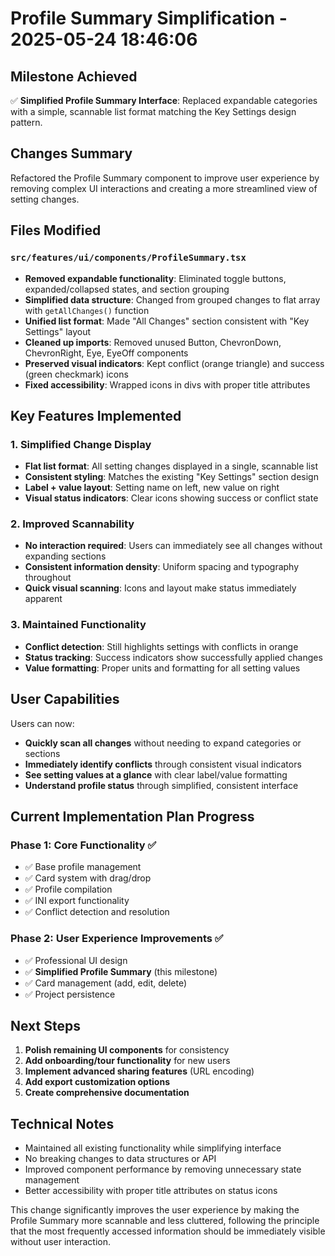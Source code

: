 # Profile Summary Simplification - 2025-05-24 18:46:06

## Milestone Achieved
✅ **Simplified Profile Summary Interface**: Replaced expandable categories with a simple, scannable list format matching the Key Settings design pattern.

## Changes Summary
Refactored the Profile Summary component to improve user experience by removing complex UI interactions and creating a more streamlined view of setting changes.

## Files Modified

### `src/features/ui/components/ProfileSummary.tsx`
- **Removed expandable functionality**: Eliminated toggle buttons, expanded/collapsed states, and section grouping
- **Simplified data structure**: Changed from grouped changes to flat array with `getAllChanges()` function
- **Unified list format**: Made "All Changes" section consistent with "Key Settings" layout
- **Cleaned up imports**: Removed unused Button, ChevronDown, ChevronRight, Eye, EyeOff components
- **Preserved visual indicators**: Kept conflict (orange triangle) and success (green checkmark) icons
- **Fixed accessibility**: Wrapped icons in divs with proper title attributes

## Key Features Implemented

### 1. Simplified Change Display
- **Flat list format**: All setting changes displayed in a single, scannable list
- **Consistent styling**: Matches the existing "Key Settings" section design
- **Label + value layout**: Setting name on left, new value on right
- **Visual status indicators**: Clear icons showing success or conflict state

### 2. Improved Scannability
- **No interaction required**: Users can immediately see all changes without expanding sections
- **Consistent information density**: Uniform spacing and typography throughout
- **Quick visual scanning**: Icons and layout make status immediately apparent

### 3. Maintained Functionality
- **Conflict detection**: Still highlights settings with conflicts in orange
- **Status tracking**: Success indicators show successfully applied changes
- **Value formatting**: Proper units and formatting for all setting values

## User Capabilities
Users can now:
- **Quickly scan all changes** without needing to expand categories or sections
- **Immediately identify conflicts** through consistent visual indicators
- **See setting values at a glance** with clear label/value formatting
- **Understand profile status** through simplified, consistent interface

## Current Implementation Plan Progress

### Phase 1: Core Functionality ✅
- ✅ Base profile management
- ✅ Card system with drag/drop
- ✅ Profile compilation
- ✅ INI export functionality
- ✅ Conflict detection and resolution

### Phase 2: User Experience Improvements ✅
- ✅ Professional UI design
- ✅ **Simplified Profile Summary** (this milestone)
- ✅ Card management (add, edit, delete)
- ✅ Project persistence

## Next Steps
1. **Polish remaining UI components** for consistency
2. **Add onboarding/tour functionality** for new users
3. **Implement advanced sharing features** (URL encoding)
4. **Add export customization options**
5. **Create comprehensive documentation**

## Technical Notes
- Maintained all existing functionality while simplifying interface
- No breaking changes to data structures or API
- Improved component performance by removing unnecessary state management
- Better accessibility with proper title attributes on status icons

This change significantly improves the user experience by making the Profile Summary more scannable and less cluttered, following the principle that the most frequently accessed information should be immediately visible without user interaction. 